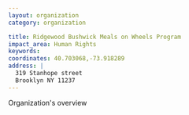 ```yaml
---
layout: organization
category: organization

title: Ridgewood Bushwick Meals on Wheels Program
impact_area: Human Rights
keywords: 
coordinates: 40.703068,-73.918289
address: |
  319 Stanhope street
  Brooklyn NY 11237
---
```

Organization's overview
